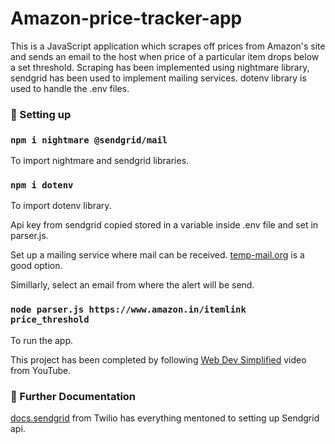 # Amazon-price-tracker-app

This is a JavaScript application which scrapes off prices from Amazon's site and sends an email to the host when price of a particular item drops
below a set threshold. Scraping has been implemented using nightmare library, sendgrid has been used to implement mailing services.
dotenv library is used to handle the .env files.

### 🚀️ Setting up 

### `npm i nightmare @sendgrid/mail` 
To import nightmare and sendgrid libraries.




### `npm i dotenv`
To import dotenv library.

Api key from sendgrid copied stored in a variable inside .env file and set in parser.js.

Set up a mailing service where mail can be received. [temp-mail.org](https://temp-mail.org/en/) is a good option.

Simillarly, select an email from where the alert will be send.

### `node parser.js https://www.amazon.in/itemlink price_threshold`
To run the app.

This project has been completed by following [Web Dev Simplified](https://www.youtube.com/watch?v=H5ObmDUjKV4) video from YouTube.


### 📑️ Further Documentation
[docs.sendgrid](https://docs.sendgrid.com/for-developers/sending-email/api-getting-started) from Twilio has everything mentoned to setting up Sendgrid api.
